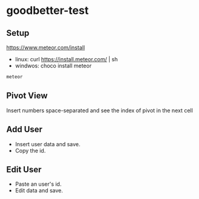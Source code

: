 # goodbetter-test

## Setup
https://www.meteor.com/install

- linux: curl https://install.meteor.com/ | sh
- windwos: choco install meteor

```bash
meteor
```

## Pivot View

Insert numbers space-separated and see the index of pivot in the next cell

## Add User

- Insert user data and save.
- Copy the id.

## Edit User

- Paste an user's id.
- Edit data and save.
